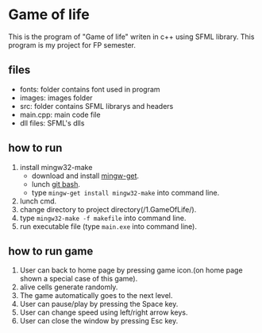 Game of life
============
This is the program of "Game of life" writen in c++ using SFML library.
This program is my project for FP semester.

## files
* fonts: folder contains font used in program
* images: images folder
* src: folder contains SFML librarys and headers
* main.cpp: main code file
* dll files: SFML's dlls

## how to run
1. install mingw32-make
    - download and install [mingw-get](https://sourceforge.net/projects/mingw/files/Installer/mingw-get-setup.exe/download).
    - lunch [git bash](https://git-scm.com/download/win).
    - type  `mingw-get install mingw32-make` into command line.
2. lunch cmd.
3. change directory to project directory(/1.GameOfLife/).
4. type `mingw32-make -f makefile` into command line.
5. run executable file (type `main.exe` into command line).

## how to run game
1. User can back to home page by pressing game icon.(on home page shown a special case of this game).
2. alive cells generate randomly.
3. The game automatically goes to the next level.
4. User can pause/play by pressing the Space key.
5. User can change speed using left/right arrow keys.
6. User can close the window by pressing Esc key.